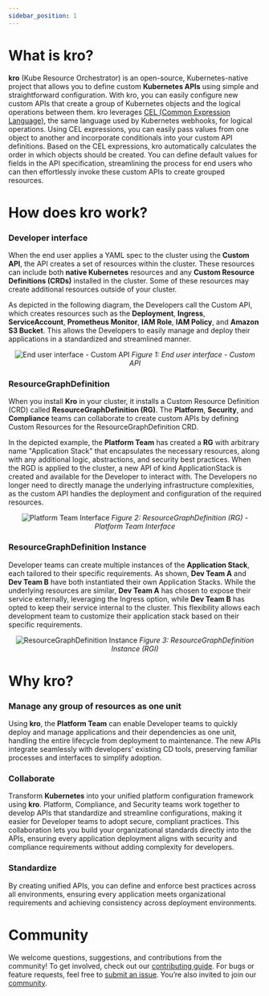 ```yaml
---
sidebar_position: 1
---
```


# What is kro?

**kro** (Kube Resource Orchestrator) is an open-source, Kubernetes-native project
that allows you to define custom **Kubernetes APIs** using simple and straightforward
configuration. With kro, you can easily configure new custom APIs that create a
group of Kubernetes objects and the logical operations between them. kro leverages
[CEL (Common Expression Language)](https://github.com/google/cel-spec), the same
language used by Kubernetes webhooks, for logical operations. Using CEL expressions,
you can easily pass values from one object to another and incorporate conditionals into
your custom API definitions. Based on the CEL expressions, kro automatically calculates
the order in which objects should be created. You can define default values for fields
in the API specification, streamlining the process for end users who can then
effortlessly invoke these custom APIs to create grouped resources.

# How does kro work?

### Developer interface

When the end user applies a YAML spec to the cluster using the **Custom API**,
the API creates a set of resources within the cluster. These resources can
include both **native Kubernetes** resources and any **Custom Resource
Definitions (CRDs)** installed in the cluster. Some of these resources may
create additional resources outside of your cluster.

As depicted in the following diagram, the Developers call the Custom API, which
creates resources such as the **Deployment**, **Ingress**, **ServiceAccount**,
**Prometheus Monitor**, **IAM Role**, **IAM Policy**, and **Amazon S3 Bucket**.
This allows the Developers to easily manage and deploy their applications in a
standardized and streamlined manner.

<div align="center">

![End user interface - Custom API](../../../images/architecture-diagrams/KRO-Dev-Interface.png)
_Figure 1: End user interface - Custom API_

</div>

### ResourceGraphDefinition

When you install **Kro** in your cluster, it installs a Custom Resource
Definition (CRD) called **ResourceGraphDefinition (RG)**. The **Platform**, **Security**,
and **Compliance** teams can collaborate to create custom APIs by defining
Custom Resources for the ResourceGraphDefinition CRD.

In the depicted example, the **Platform Team** has created a **RG** with
arbitrary name "Application Stack" that encapsulates the necessary resources,
along with any additional logic, abstractions, and security best practices. When
the RGD is applied to the cluster, a new API of kind ApplicationStack is created
and available for the Developer to interact with. The Developers no longer need to
directly manage the underlying infrastructure complexities, as the custom API
handles the deployment and configuration of the required resources.

<div align="center">

![Platform Team Interface](../../../images/architecture-diagrams/KRO-Platform-Team.png)
_Figure 2: ResourceGraphDefinition (RG) - Platform Team Interface_

</div>

### ResourceGraphDefinition Instance

Developer teams can create multiple instances of the **Application Stack**, each
tailored to their specific requirements. As shown, **Dev Team A** and **Dev Team
B** have both instantiated their own Application Stacks. While the underlying
resources are similar, **Dev Team A** has chosen to expose their service
externally, leveraging the Ingress option, while **Dev Team B** has opted to
keep their service internal to the cluster. This flexibility allows each
development team to customize their application stack based on their specific
requirements.

<div align="center">

![ResourceGraphDefinition Instance](../../../images/architecture-diagrams/KRO-Instance.png)
_Figure 3: ResourceGraphDefinition Instance (RGI)_

</div>

# Why kro?

### Manage any group of resources as one unit

Using **kro**, the **Platform Team** can enable Developer teams to quickly
deploy and manage applications and their dependencies as one unit, handling the
entire lifecycle from deployment to maintenance. The new APIs integrate
seamlessly with developers' existing CD tools, preserving familiar processes and
interfaces to simplify adoption.

### Collaborate

Transform **Kubernetes** into your unified platform configuration framework
using **kro**. Platform, Compliance, and Security teams work together to develop
APIs that standardize and streamline configurations, making it easier for
Developer teams to adopt secure, compliant practices. This collaboration lets
you build your organizational standards directly into the APIs, ensuring every
application deployment aligns with security and compliance requirements without
adding complexity for developers.

### Standardize

By creating unified APIs, you can define and enforce best practices across all
environments, ensuring every application meets organizational requirements and
achieving consistency across deployment environments.

# Community

We welcome questions, suggestions, and contributions from the community! To get
involved, check out our
[contributing guide](https://github.com/kubernetes-sigs/kro/blob/main/CONTRIBUTING.md).
For bugs or feature requests, feel free to
[submit an issue](https://github.com/kubernetes-sigs/kro/issues). You’re also invited to
join our
[community](https://github.com/kubernetes-sigs/kro?tab=readme-ov-file#community-participation).
